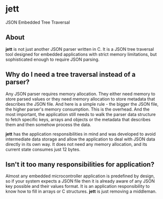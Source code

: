 # jett
JSON Embedded Tree Traversal

## About
**jett** is not just another JSON parser written in C. It is a JSON tree traversal tool designed for embedded applications with strict memory limitations, but sophisticated enough to require JSON parsing.

## Why do I need a tree traversal instead of a parser?
Any JSON parser requires memory allocation. They either need memory to store parsed values or they need memory allocation to store metadata that describes the JSON file. And here is a simple rule - the bigger the JSON file, the higher parser's memory consumption. This is the overhead. And the most important, the application still needs to walk the parser data structure to fetch specific keys, arrays and objects or the metadata that describes them and then somehow process the data.

**jett** has the application responsibilities in mind and was developed to avoid intermediate data storage and allow the application to deal with JSON data directly in its own way. It does not need any memory allocation, and its current state consumes just 12 bytes.

## Isn't it too many responsibilities for application?
Almost any embedded microcontroller application is predefined by design, so if your system expects a JSON file then it is already aware of any JSON key possible and their values format. It is an application responsibility to know how to fill in arrays or C structures. **jett** is just removing a middleman.
